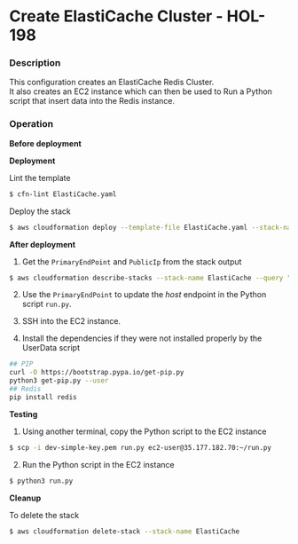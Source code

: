 # Create ElastiCache Cluster - HOL-198

### Description

This configuration creates an ElastiCache Redis Cluster.  
It also creates an EC2 instance which can then be used to Run a Python script that insert data into the Redis instance.

### Operation

**Before deployment**

**Deployment**

Lint the template

```bash
$ cfn-lint ElastiCache.yaml
```

Deploy the stack

```bash
$ aws cloudformation deploy --template-file ElastiCache.yaml --stack-name ElastiCache  --parameter-overrides file://private-parameters.json
```

**After deployment**

1. Get the `PrimaryEndPoint` and `PublicIp` from the stack output

```bash
$ aws cloudformation describe-stacks --stack-name ElastiCache --query "Stacks[0].Outputs" --no-cli-pager
```

2. Use the `PrimaryEndPoint` to update the _host_ endpoint in the Python script `run.py`.

3. SSH into the EC2 instance.
4. Install the dependencies if they were not installed properly by the UserData script

```bash
## PIP
curl -O https://bootstrap.pypa.io/get-pip.py
python3 get-pip.py --user
## Redis
pip install redis
```

**Testing**

1. Using another terminal, copy the Python script to the EC2 instance

```bash
$ scp -i dev-simple-key.pem run.py ec2-user@35.177.182.70:~/run.py
```

2. Run the Python script in the EC2 instance

<!-- @todo:  This script is not working - it gets stuck -->

```bash
$ python3 run.py
```

**Cleanup**

To delete the stack

```bash
$ aws cloudformation delete-stack --stack-name ElastiCache
```
